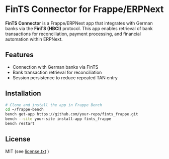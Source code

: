 # FinTS Connector for Frappe/ERPNext

**FinTS Connector** is a Frappe/ERPNext app that integrates with German banks via the **FinTS (HBCI)** protocol. This app enables retrieval of bank transactions for reconciliation, payment processing, and financial automation within ERPNext.

## Features
- Connection with German banks via FinTS  
- Bank transaction retrieval for reconciliation  
- Session persistence to reduce repeated TAN entry

## Installation
```sh
# Clone and install the app in Frappe Bench
cd ~/frappe-bench
bench get-app https://github.com/your-repo/fints_frappe.git
bench --site your-site install-app fints_frappe
bench restart
```

## License
MIT (see [license.txt](./license.txt)
)
